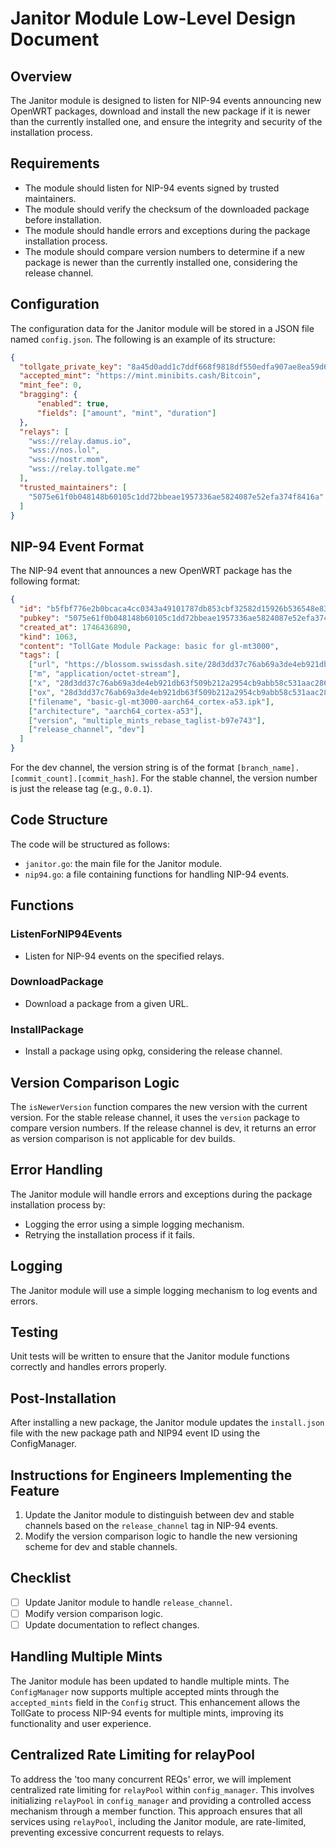 # Janitor Module Low-Level Design Document

## Overview

The Janitor module is designed to listen for NIP-94 events announcing new OpenWRT packages, download and install the new package if it is newer than the currently installed one, and ensure the integrity and security of the installation process.

## Requirements

* The module should listen for NIP-94 events signed by trusted maintainers.
* The module should verify the checksum of the downloaded package before installation.
* The module should handle errors and exceptions during the package installation process.
* The module should compare version numbers to determine if a new package is newer than the currently installed one, considering the release channel.

## Configuration

The configuration data for the Janitor module will be stored in a JSON file named `config.json`. The following is an example of its structure:

```json
{
  "tollgate_private_key": "8a45d0add1c7ddf668f9818df550edfa907ae8ea59d6581a4ca07473d468d663",
  "accepted_mint": "https://mint.minibits.cash/Bitcoin",
  "mint_fee": 0,
  "bragging": {
      "enabled": true,
      "fields": ["amount", "mint", "duration"]
  },
  "relays": [
    "wss://relay.damus.io",
    "wss://nos.lol",
    "wss://nostr.mom",
    "wss://relay.tollgate.me"
  ],
  "trusted_maintainers": [
    "5075e61f0b048148b60105c1dd72bbeae1957336ae5824087e52efa374f8416a"
  ]
}
```

## NIP-94 Event Format

The NIP-94 event that announces a new OpenWRT package has the following format:

```json
{
  "id": "b5fbf776e2b0bcaca4cc0343a49101787db853cbf32582d15926b536548e83dc",
  "pubkey": "5075e61f0b048148b60105c1dd72bbeae1957336ae5824087e52efa374f8416a",
  "created_at": 1746436890,
  "kind": 1063,
  "content": "TollGate Module Package: basic for gl-mt3000",
  "tags": [
    ["url", "https://blossom.swissdash.site/28d3dd37c76ab69a3de4eb921db63f509b212a2954cb9abb58c531aac28696e5.ipk"],
    ["m", "application/octet-stream"],
    ["x", "28d3dd37c76ab69a3de4eb921db63f509b212a2954cb9abb58c531aac28696e5"],
    ["ox", "28d3dd37c76ab69a3de4eb921db63f509b212a2954cb9abb58c531aac28696e5"],
    ["filename", "basic-gl-mt3000-aarch64_cortex-a53.ipk"],
    ["architecture", "aarch64_cortex-a53"],
    ["version", "multiple_mints_rebase_taglist-b97e743"],
    ["release_channel", "dev"]
  ]
}
```

For the dev channel, the version string is of the format `[branch_name].[commit_count].[commit_hash]`. For the stable channel, the version number is just the release tag (e.g., `0.0.1`).

## Code Structure

The code will be structured as follows:

* `janitor.go`: the main file for the Janitor module.
* `nip94.go`: a file containing functions for handling NIP-94 events.

## Functions

### ListenForNIP94Events

* Listen for NIP-94 events on the specified relays.

### DownloadPackage

* Download a package from a given URL.

### InstallPackage

* Install a package using opkg, considering the release channel.

## Version Comparison Logic

The `isNewerVersion` function compares the new version with the current version. For the stable release channel, it uses the `version` package to compare version numbers. If the release channel is dev, it returns an error as version comparison is not applicable for dev builds.

## Error Handling

The Janitor module will handle errors and exceptions during the package installation process by:

* Logging the error using a simple logging mechanism.
* Retrying the installation process if it fails.

## Logging

The Janitor module will use a simple logging mechanism to log events and errors.

## Testing

Unit tests will be written to ensure that the Janitor module functions correctly and handles errors properly.

## Post-Installation

After installing a new package, the Janitor module updates the `install.json` file with the new package path and NIP94 event ID using the ConfigManager.

## Instructions for Engineers Implementing the Feature

1. Update the Janitor module to distinguish between dev and stable channels based on the `release_channel` tag in NIP-94 events.
2. Modify the version comparison logic to handle the new versioning scheme for dev and stable channels.

## Checklist

- [ ] Update Janitor module to handle `release_channel`.
- [ ] Modify version comparison logic.
- [ ] Update documentation to reflect changes.

## Handling Multiple Mints

The Janitor module has been updated to handle multiple mints. The `ConfigManager` now supports multiple accepted mints through the `accepted_mints` field in the `Config` struct. This enhancement allows the TollGate to process NIP-94 events for multiple mints, improving its functionality and user experience.
## Centralized Rate Limiting for relayPool

To address the 'too many concurrent REQs' error, we will implement centralized rate limiting for `relayPool` within `config_manager`. This involves initializing `relayPool` in `config_manager` and providing a controlled access mechanism through a member function. This approach ensures that all services using `relayPool`, including the Janitor module, are rate-limited, preventing excessive concurrent requests to relays.
